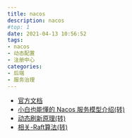 ```yaml
---
title: nacos
description: nacos
#top: 1
date: 2021-04-13 10:56:52
tags:
- nacos
- 动态配置
- 注册中心
categories:
- 后端
- 服务治理
---
```


- [官方文档](https://nacos.io/zh-cn/docs/what-is-nacos.html)
- [小白也能懂的 Nacos 服务模型介绍(转)](https://mp.weixin.qq.com/s/S8HI7DG5v9C2IfjXtkVjuQ) 
- [动态刷新原理(转)](https://blog.csdn.net/wangwei19871103/article/details/105775039/)
- [相关-Raft算法(转)](https://www.baidu.com/s?ie=UTF-8&wd=Raft%E7%AE%97%E6%B3%95)
